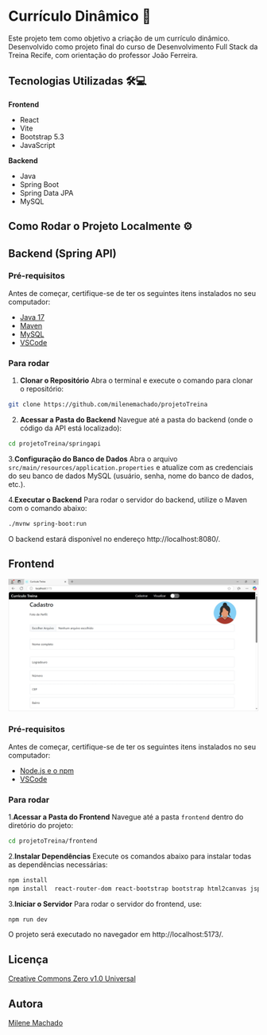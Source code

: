# Currículo Dinâmico ​📑

Este projeto tem como objetivo a criação de um currículo dinâmico. Desenvolvido como projeto final do curso de Desenvolvimento Full Stack da Treina Recife, com orientação do professor João Ferreira.

## Tecnologias Utilizadas 🛠️​💻​

**Frontend**  
- React  
- Vite  
- Bootstrap 5.3  
- JavaScript

**Backend**  
- Java  
- Spring Boot  
- Spring Data JPA  
- MySQL

## Como Rodar o Projeto Localmente ⚙️​


## **Backend (Spring API)**

### Pré-requisitos
Antes de começar, certifique-se de ter os seguintes itens instalados no seu computador:

- [Java 17](https://www.oracle.com/br/java/technologies/downloads/)
- [Maven](https://maven.apache.org/download.cgi)
- [MySQL](https://www.mysql.com/downloads/)
- [VSCode](https://code.visualstudio.com/)

### Para rodar
1. **Clonar o Repositório**
Abra o terminal e execute o comando para clonar o repositório:

```bash
git clone https://github.com/milenemachado/projetoTreina
```
2. **Acessar a Pasta do Backend**
Navegue até a pasta do backend (onde o código da API está localizado):

```bash
cd projetoTreina/springapi
```
3.**Configuração do Banco de Dados**
Abra o arquivo `src/main/resources/application.properties` e atualize com as credenciais do seu banco de dados MySQL (usuário, senha, nome do banco de dados, etc.).

4.**Executar o Backend**
Para rodar o servidor do backend, utilize o Maven com o comando abaixo:

```bash
./mvnw spring-boot:run
```
O backend estará disponível no endereço http://localhost:8080/.


## **Frontend**
![Meu Projeto](./frontend/src/components/Image/projeto.jpeg)
### Pré-requisitos
Antes de começar, certifique-se de ter os seguintes itens instalados no seu computador:

- [Node.js e o npm](https://nodejs.org/en/download)
- [VSCode](https://code.visualstudio.com/)
### Para rodar
1.**Acessar a Pasta do Frontend**
Navegue até a pasta `frontend` dentro do diretório do projeto:
```bash
cd projetoTreina/frontend
```
2.**Instalar Dependências**
Execute os comandos abaixo para instalar todas as dependências necessárias:
```bash
npm install
npm install  react-router-dom react-bootstrap bootstrap html2canvas jspdf
```
3.**Iniciar o Servidor**
Para rodar o servidor do frontend, use:
```bash
npm run dev
```
O projeto será executado no navegador em http://localhost:5173/.

## Licença
[Creative Commons Zero v1.0 Universal](https://github.com/milenemachado/projetoTreina/blob/main/LICENSE)

## Autora 
[Milene Machado](https://github.com/milenemachado)
